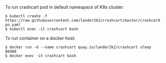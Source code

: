 To run crashcart pod in default namespace of K8s cluster:

```
$ kubectl create -f https://raw.githubusercontent.com/lander2k2/crashcart/master/crashcard-po.yaml
$ kubectl exec -it crashcart bash
```

To run container on a docker host:

```
$ docker run -d --name crashcart quay.io/lander2k2/crashcart sleep 86400
$ docker exec -it crashcart bash
```

